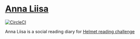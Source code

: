 # [Anna Liisa](https://fi.wikipedia.org/wiki/Anna_Liisa)

[![CircleCI](https://circleci.com/gh/lauravuo/anna-liisa.svg?style=svg)](https://circleci.com/gh/lauravuo/anna-liisa)

Anna Liisa is a social reading diary for [Helmet reading challenge](https://www.helmet.fi/fi-FI/Tapahtumat_ja_vinkit/Uutispalat/Helmetlukuhaaste_2020(198681))

